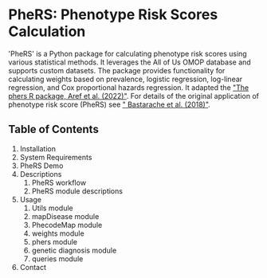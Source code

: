 # PheRS: Phenotype Risk Scores Calculation
'PheRS' is a Python package for calculating phenotype 
risk scores using various statistical methods. 
It leverages the All of Us OMOP database and supports 
custom datasets. The package provides functionality for 
calculating weights based on prevalence, logistic regression, 
log-linear regression, and Cox proportional hazards regression.
It adapted the ["The phers R package, Aref et al. (2022)"](https://doi.org/10.1093/bioinformatics/btac619).
For details of the original application of phenotype risk score (PheRS)
see [" Bastarache et al. (2018)"](https://pubmed.ncbi.nlm.nih.gov/29590070/).

## Table of Contents
1. Installation
2. System Requirements
3. PheRS Demo
4. Descriptions
   1. PheRS workflow
   2. PheRS module descriptions
5. Usage
   1. Utils module
   2. mapDisease module
   3. PhecodeMap module
   4. weights module
   5. phers module
   6. genetic diagnosis module
   7. queries module
6. Contact
